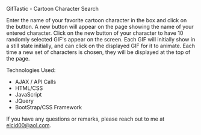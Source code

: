 GifTastic - Cartoon Character Search

Enter the name of your favorite cartoon character in the box and click on the button.  A new button will appear on the page showing the name of your entered character.  Click on the new button of your character to have 10 randomly selected GIF's appear on the screen.  Each GIF will initially show in a still state initially, and can click on the displayed GIF for it to animate.  Each time a new set of characters is chosen, they will be displayed at the top of the page.

Technologies Used:
* AJAX / API Calls
* HTML/CSS
* JavaScript
* JQuery
* BootStrap/CSS Framework

If you have any questions or remarks, please reach out to me at elcid00@aol.com.
